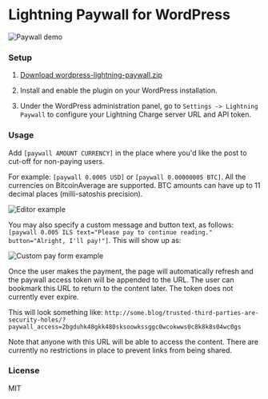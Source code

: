 # Lightning Paywall for WordPress

![Paywall demo](https://i.imgur.com/7uaQ2Ow.gif)

### Setup

1. [Download wordpress-lightning-paywall.zip](https://github.com/shesek/wordpress-lightning-paywall/releases)

2. Install and enable the plugin on your WordPress installation.

3. Under the WordPress administration panel, go to `Settings -> Lightning Paywall` to configure your Lightning Charge server URL and API token.


### Usage

Add `[paywall AMOUNT CURRENCY]` in the place where you'd like the post to cut-off for non-paying users.

For example: `[paywall 0.0005 USD]` or `[paywall 0.00000005 BTC]`. All the currencies on BitcoinAverage are supported. BTC amounts can have up to 11 decimal places (milli-satoshis precision).

![Editor example](https://i.imgur.com/sqmE5VL.png)

You may also specify a custom message and button text, as follows: `[paywall 0.005 ILS text="Please pay to continue reading." button="Alright, I'll pay!"]`. This will show up as:

![Custom pay form example](https://i.imgur.com/oPScnCC.png)

Once the user makes the payment, the page will automatically refresh and the paywall access token will be appended to the URL. The user can bookmark this URL to return to the content later.
The token does not currently ever expire.

This will look something like: `http://some.blog/trusted-third-parties-are-security-holes/?paywall_access=2bgduhk48gkk480sksoowkssggc0wcokwws0c8k8k8s04wc0gs`

Note that anyone with this URL will be able to access the content. There are currently no restrictions in place to prevent links from being shared.

### License

MIT
